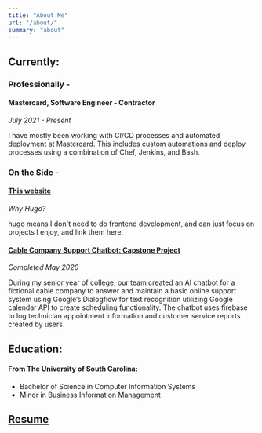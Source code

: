 ```yaml
---
title: "About Me"
url: "/about/"
summary: "about"
---
```


## Currently:
### Professionally -
#### Mastercard, Software Engineer - Contractor 
*July 2021 - Present*

I have mostly been working with CI/CD processes and automated deployment at Mastercard. This includes custom automations and deploy processes using a combination of Chef, Jenkins, and Bash. 


### On the Side - 
#### [This website](/) 
*Why Hugo?*

hugo means I don't need to do frontend development, and can just focus on projects I enjoy, and link them here. 

#### [Cable Company Support Chatbot: Capstone Project](https://acmedemo-tefspy.web.app/)
*Completed May 2020*

During my senior year of college, our team created an AI chatbot for a fictional cable company to answer and maintain a basic online support system using Google’s Dialogflow for text recognition utilizing Google calendar API to create scheduling functionality. The chatbot uses firebase to log technician appointment information and customer service reports created by users.


## Education:
#### From The University of South Carolina: 

  * Bachelor of Science in Computer Information Systems
  * Minor in Business Information Management 

## [Resume](/static/files/Resume.docx) 



